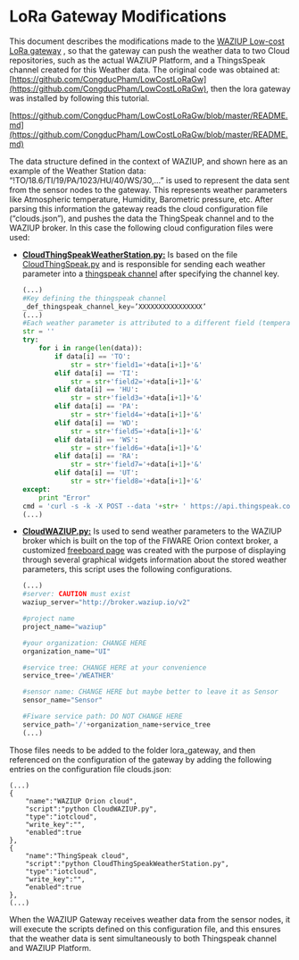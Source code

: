 LoRa Gateway Modifications
==========

This document describes the modifications made to the [WAZIUP Low-cost LoRa gateway](https://github.com/CongducPham/LowCostLoRaGw) , so that the gateway can push the weather data to two Cloud repositories, such as the actual WAZIUP Platform, and a ThingsSpeak channel created for this Weather data. The original code was obtained at: [https://github.com/CongducPham/LowCostLoRaGw](https://github.com/CongducPham/LowCostLoRaGw), then the lora gateway was installed by following this tutorial.

[https://github.com/CongducPham/LowCostLoRaGw/blob/master/README.md](https://github.com/CongducPham/LowCostLoRaGw/blob/master/README.md)

The data structure defined in the context of WAZIUP, and shown here as an example of the Weather Station data: “\!TO/18.6/TI/19/PA/1023/HU/40/WS/30,…” is used to represent the data sent from the sensor nodes to the gateway. This represents weather parameters like Atmospheric temperature, Humidity, Barometric pressure, etc. After parsing this information the gateway reads the cloud configuration file (“clouds.json”), and pushes the data the ThingSpeak channel and to the WAZIUP broker. In this case the following cloud configuration files were used:

* [**CloudThingSpeakWeatherStation.py:**](https://github.com/unparallel-innovation/UI_Waziup_Weather_Station/blob/master/WAZIUP_Gateway_Modifications/CloudThingSpeakWeatherStation.py) Is based on the file [CloudThingSpeak.py](https://github.com/CongducPham/LowCostLoRaGw/blob/master/gw_full_latest/CloudThingSpeak.py) and is responsible for sending each weather parameter into a [thingspeak channel](https://thingspeak.com/channels/184796) after specifying the channel key.

    ```python
    (...)
    #Key defining the thingspeak channel
    _def_thingspeak_channel_key=’XXXXXXXXXXXXXXXX’
    (...)
    #Each weather parameter is attributed to a different field (temperature ->     field1, humidity -> field2, etc).
    str = ''
    try:
        for i in range(len(data)):
            if data[i] == 'TO':
                str = str+'field1='+data[i+1]+'&'
            elif data[i] == 'TI':
                str = str+'field2='+data[i+1]+'&'
            elif data[i] == 'HU':
                str = str+'field3='+data[i+1]+'&'
            elif data[i] == 'PA':
                str = str+'field4='+data[i+1]+'&'
            elif data[i] == 'WD':
                str = str+'field5='+data[i+1]+'&'
            elif data[i] == 'WS':
                str = str+'field6='+data[i+1]+'&'
            elif data[i] == 'RA':
                str = str+'field7='+data[i+1]+'&'
            elif data[i] == 'UT':
                str = str+'field8='+data[i+1]+'&'
    except:
        print "Error"
    cmd = 'curl -s -k -X POST --data '+str+ ' https://api.thingspeak.com/update?key='+data[0]
    (...)
    ```
* [**CloudWAZIUP.py:**](https://github.com/unparallel-innovation/UI_Waziup_Weather_Station/blob/master/WAZIUP_Gateway_Modifications/CloudWAZIUP.py) Is used to send weather parameters to the WAZIUP broker which is built on the top of the FIWARE Orion context broker, a customized [freeboard page](http://freeboard.waziup.io/index.html#source=http://thingproxy.freeboard.io/fetch/https://www.dropbox.com/s/qksb30nq0fv0thi/WAZIUP_WEATHER_STATION_V2.json?dl=1) was created with the purpose of displaying through several graphical widgets information about the stored weather parameters, this script uses the following configurations.
    ```python
    (...)
    #server: CAUTION must exist
    waziup_server="http://broker.waziup.io/v2"
    
    #project name
    project_name="waziup"
    
    #your organization: CHANGE HERE
    organization_name="UI"
    
    #service tree: CHANGE HERE at your convenience
    service_tree='/WEATHER'
    
    #sensor name: CHANGE HERE but maybe better to leave it as Sensor
    sensor_name="Sensor"
    
    #Fiware service path: DO NOT CHANGE HERE
    service_path='/'+organization_name+service_tree
    (...)
    ```

Those files needs to be added to the folder lora_gateway, and then referenced on the configuration of the gateway by adding the following entries on the configuration file clouds.json:

```
(...)
{
    "name":"WAZIUP Orion cloud",
    "script":"python CloudWAZIUP.py",
    "type":"iotcloud",
    "write_key":"",
    "enabled":true
},
{
    "name":"ThingSpeak cloud",
    "script":"python CloudThingSpeakWeatherStation.py",
    "type":"iotcloud",
    "write_key":"",
    “enabled":true
},
(...)
```
When the WAZIUP Gateway receives weather data from the sensor nodes, it will execute the scripts defined on this configuration file, and this ensures that the weather data is sent simultaneously to both Thingspeak channel and WAZIUP Platform.



